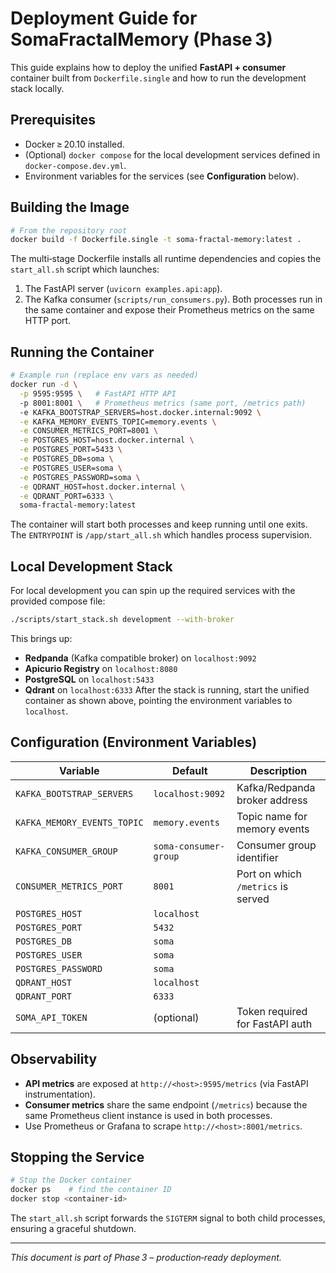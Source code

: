 # Deployment Guide for SomaFractalMemory (Phase 3)

This guide explains how to deploy the unified **FastAPI + consumer** container built from `Dockerfile.single` and how to run the development stack locally.

## Prerequisites
- Docker ≥ 20.10 installed.
- (Optional) `docker compose` for the local development services defined in `docker-compose.dev.yml`.
- Environment variables for the services (see **Configuration** below).

## Building the Image
```bash
# From the repository root
docker build -f Dockerfile.single -t soma-fractal-memory:latest .
```
The multi‑stage Dockerfile installs all runtime dependencies and copies the `start_all.sh` script which launches:
1. The FastAPI server (`uvicorn examples.api:app`).
2. The Kafka consumer (`scripts/run_consumers.py`).
Both processes run in the same container and expose their Prometheus metrics on the same HTTP port.

## Running the Container
```bash
# Example run (replace env vars as needed)
docker run -d \
  -p 9595:9595 \   # FastAPI HTTP API
  -p 8001:8001 \   # Prometheus metrics (same port, /metrics path)
  -e KAFKA_BOOTSTRAP_SERVERS=host.docker.internal:9092 \
  -e KAFKA_MEMORY_EVENTS_TOPIC=memory.events \
  -e CONSUMER_METRICS_PORT=8001 \
  -e POSTGRES_HOST=host.docker.internal \
  -e POSTGRES_PORT=5433 \
  -e POSTGRES_DB=soma \
  -e POSTGRES_USER=soma \
  -e POSTGRES_PASSWORD=soma \
  -e QDRANT_HOST=host.docker.internal \
  -e QDRANT_PORT=6333 \
  soma-fractal-memory:latest
```
The container will start both processes and keep running until one exits. The `ENTRYPOINT` is `/app/start_all.sh` which handles process supervision.

## Local Development Stack
For local development you can spin up the required services with the provided compose file:
```bash
./scripts/start_stack.sh development --with-broker
```
This brings up:
- **Redpanda** (Kafka compatible broker) on `localhost:9092`
- **Apicurio Registry** on `localhost:8080`
- **PostgreSQL** on `localhost:5433`
- **Qdrant** on `localhost:6333`
After the stack is running, start the unified container as shown above, pointing the environment variables to `localhost`.

## Configuration (Environment Variables)
| Variable | Default | Description |
|----------|---------|-------------|
| `KAFKA_BOOTSTRAP_SERVERS` | `localhost:9092` | Kafka/Redpanda broker address |
| `KAFKA_MEMORY_EVENTS_TOPIC` | `memory.events` | Topic name for memory events |
| `KAFKA_CONSUMER_GROUP` | `soma-consumer-group` | Consumer group identifier |
| `CONSUMER_METRICS_PORT` | `8001` | Port on which `/metrics` is served |
| `POSTGRES_HOST` | `localhost` |
| `POSTGRES_PORT` | `5432` |
| `POSTGRES_DB` | `soma` |
| `POSTGRES_USER` | `soma` |
| `POSTGRES_PASSWORD` | `soma` |
| `QDRANT_HOST` | `localhost` |
| `QDRANT_PORT` | `6333` |
| `SOMA_API_TOKEN` | (optional) | Token required for FastAPI auth |

## Observability
- **API metrics** are exposed at `http://<host>:9595/metrics` (via FastAPI instrumentation).
- **Consumer metrics** share the same endpoint (`/metrics`) because the same Prometheus client instance is used in both processes.
- Use Prometheus or Grafana to scrape `http://<host>:8001/metrics`.

## Stopping the Service
```bash
# Stop the Docker container
docker ps    # find the container ID
docker stop <container-id>
```
The `start_all.sh` script forwards the `SIGTERM` signal to both child processes, ensuring a graceful shutdown.

---
*This document is part of Phase 3 – production‑ready deployment.*
